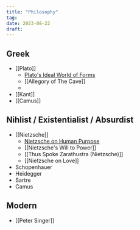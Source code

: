 ```yaml
---
title: "Philosophy"
tag:
date: 2023-08-22
draft:
---
```


## Greek
- [[Plato]]
	- [Plato's Ideal World of Forms](Philosophy/Plato's%20Ideal%20World%20of%20Forms.md)
	- [[Allegory of The Cave]]
	- 
- [[Kant]]
- [[Camus]]

## Nihlist / Existentialist / Absurdist
- [[Nietzsche]]
	- [Nietzsche on Human Purpose](Philosophy/Nietzsche%20on%20Human%20Purpose.md)
	- [[Nietzsche's Will to Power]]
	- [[Thus Spoke Zarathustra (Nietzsche)]]
	- [[Nietzsche on Love]]
- Schopenhauer
- Heidegger
- Sartre
- Camus

## Modern
- [[Peter Singer]]
